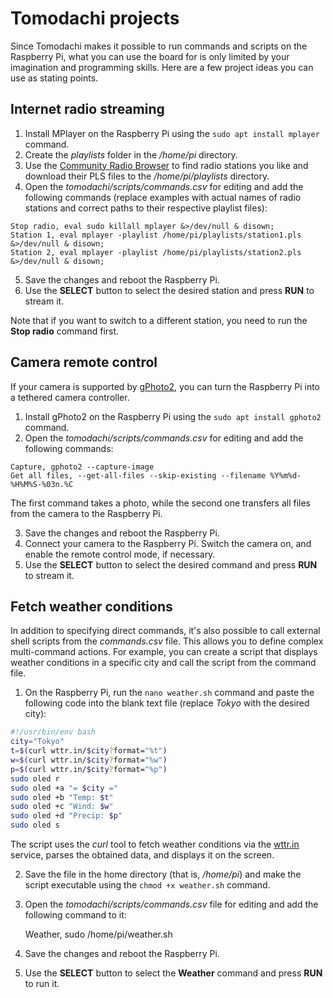 # Tomodachi projects

Since Tomodachi makes it possible to run commands and scripts on the Raspberry Pi, what you can use the board for is only limited by your imagination and programming skills. Here are a few project ideas you can use as stating points.

## Internet radio streaming

1. Install MPlayer on the Raspberry Pi using the `sudo apt install mplayer` command.
2. Create the _playlists_ folder in the _/home/pi_ directory.
3. Use the [Community Radio Browser](https://www.radio-browser.info/) to find radio stations you like and download their PLS files to the _/home/pi/playlists_ directory.
4. Open the _tomodachi/scripts/commands.csv_ for editing and add the following commands (replace examples with actual names of radio stations and correct paths to their respective playlist files):
```
Stop radio, eval sudo killall mplayer &>/dev/null & disown;
Station 1, eval mplayer -playlist /home/pi/playlists/station1.pls &>/dev/null & disown;
Station 2, eval mplayer -playlist /home/pi/playlists/station2.pls &>/dev/null & disown;
```
5. Save the changes and reboot the Raspberry Pi.
6. Use the **SELECT** button to select the desired station and press **RUN** to stream it.

Note that if you want to switch to a different station, you need to run the **Stop radio** command first.

## Camera remote control

If your camera is supported by [gPhoto2](http://gphoto.org/), you can turn the Raspberry Pi into a tethered camera controller.

1. Install gPhoto2 on the Raspberry Pi using the `sudo apt install gphoto2` command.
2. Open the _tomodachi/scripts/commands.csv_ for editing and add the following commands:
```
Capture, gphoto2 --capture-image
Get all files, --get-all-files --skip-existing --filename %Y%m%d-%H%M%S-%03n.%C
```

The first command takes a photo, while the second one transfers all files from the camera to the Raspberry Pi.

3. Save the changes and reboot the Raspberry Pi.
4. Connect your camera to the Raspberry Pi. Switch the camera on, and enable the remote control mode, if necessary.
5. Use the **SELECT** button to select the desired command and press **RUN** to stream it.

## Fetch weather conditions

In addition to specifying direct commands, it's also possible to call external shell scripts from the _commands.csv_ file. This allows you to define complex multi-command actions. For example, you can create a script that displays weather conditions in a specific city and call the script from the command file.

1. On the Raspberry Pi, run the `nano weather.sh` command and paste the following code into the blank text file (replace _Tokyo_ with the desired city):

```bash
#!/usr/bin/env bash
city="Tokyo"
t=$(curl wttr.in/$city?format="%t")
w=$(curl wttr.in/$city?format="%w")
p=$(curl wttr.in/$city?format="%p")
sudo oled r
sudo oled +a "= $city ="
sudo oled +b "Temp: $t"
sudo oled +c "Wind: $w"
sudo oled +d "Precip: $p"
sudo oled s
```

The script uses the _curl_ tool to fetch weather conditions via the [wttr.in](https://wttr.in/) service, parses the obtained data, and displays it on the screen.

2. Save the file in the home directory (that is, _/home/pi_) and make the script executable using the `chmod +x weather.sh` command.
3. Open the _tomodachi/scripts/commands.csv_ file for editing and add the following command to it:

    Weather, sudo /home/pi/weather.sh

4. Save the changes and reboot the Raspberry Pi.
5. Use the **SELECT** button to select the **Weather** command and press **RUN** to run it.